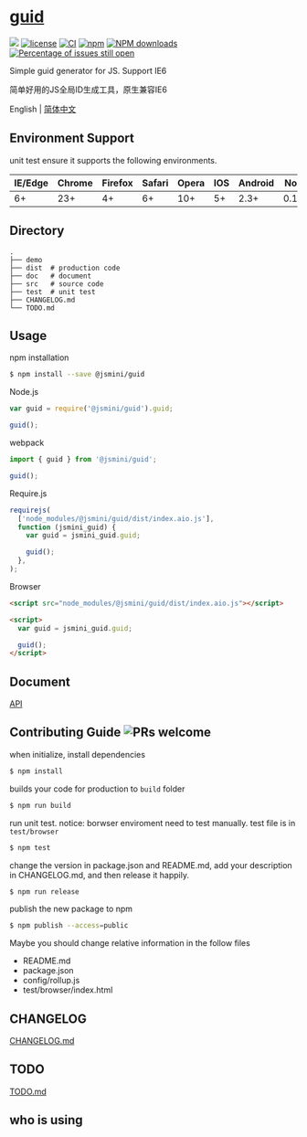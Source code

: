 # [guid](https://github.com/jsmini/guid/)

[![](https://img.shields.io/badge/Powered%20by-jslib%20base-brightgreen.svg)](https://github.com/yanhaijing/jslib-base)
[![license](https://img.shields.io/badge/license-MIT-blue.svg)](https://github.com/jsmini/guid/blob/master/LICENSE)
[![CI](https://github.com/jsmini/guid/actions/workflows/ci.yml/badge.svg?branch=master)](https://github.com/jsmini/guid/actions/workflows/ci.yml)
[![npm](https://img.shields.io/badge/npm-0.8.0-orange.svg)](https://www.npmjs.com/package/@jsmini/guid)
[![NPM downloads](http://img.shields.io/npm/dm/@jsmini/guid.svg?style=flat-square)](http://www.npmtrends.com/@jsmini/guid)
[![Percentage of issues still open](http://isitmaintained.com/badge/open/jsmini/guid.svg)](http://isitmaintained.com/project/jsmini/guid 'Percentage of issues still open')

Simple guid generator for JS. Support IE6

简单好用的JS全局ID生成工具，原生兼容IE6

English | [简体中文](./README-zh_CN.md)

## Environment Support

unit test ensure it supports the following environments.

| IE/Edge | Chrome | Firefox | Safari | Opera | IOS | Android | Node  |
| ------- | ------ | ------- | ------ | ----- | --- | ------- | ----- |
| 6+      | 23+    | 4+      | 6+     | 10+   | 5+  | 2.3+    | 0.10+ |

## Directory

```
.
├── demo
├── dist  # production code
├── doc   # document
├── src   # source code
├── test  # unit test
├── CHANGELOG.md
└── TODO.md
```

## Usage

npm installation

```bash
$ npm install --save @jsmini/guid
```

Node.js

```js
var guid = require('@jsmini/guid').guid;

guid();
```

webpack

```js
import { guid } from '@jsmini/guid';

guid();
```

Require.js

```js
requirejs(
  ['node_modules/@jsmini/guid/dist/index.aio.js'],
  function (jsmini_guid) {
    var guid = jsmini_guid.guid;

    guid();
  },
);
```

Browser

```html
<script src="node_modules/@jsmini/guid/dist/index.aio.js"></script>

<script>
  var guid = jsmini_guid.guid;

  guid();
</script>
```

## Document

[API](https://github.com/jsmini/guid/blob/master/doc/api.md)

## Contributing Guide ![PRs welcome](https://img.shields.io/badge/PRs-welcome-brightgreen.svg)

when initialize, install dependencies

```bash
$ npm install
```

builds your code for production to `build` folder

```bash
$ npm run build
```

run unit test. notice: borwser enviroment need to test manually. test file is in `test/browser`

```bash
$ npm test
```

change the version in package.json and README.md, add your description in CHANGELOG.md, and then release it happily.

```bash
$ npm run release
```

publish the new package to npm

```bash
$ npm publish --access=public
```

Maybe you should change relative information in the follow files

- README.md
- package.json
- config/rollup.js
- test/browser/index.html

## CHANGELOG

[CHANGELOG.md](https://github.com/jsmini/guid/blob/master/CHANGELOG.md)

## TODO

[TODO.md](https://github.com/jsmini/guid/blob/master/TODO.md)

## who is using
